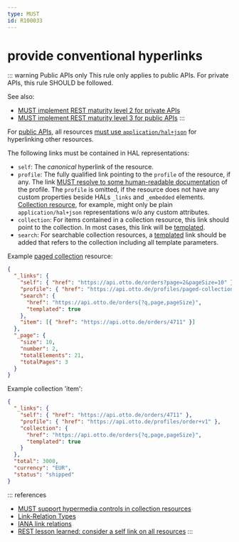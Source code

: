 ```yaml
---
type: MUST
id: R100033
---
```


# provide conventional hyperlinks

::: warning Public APIs only
This rule only applies to public APIs. For private APIs, this rule SHOULD be followed.

See also:

- [MUST implement REST maturity level 2 for private APIs](../050_hypermedia/1010_must-implement-rest-maturity-level-2-for-private-apis.md)
- [MUST implement REST maturity level 3 for public APIs](../050_hypermedia/1020_must-implement-rest-maturity-level-3-for-public-apis.md)
  :::

For [public APIs](../../010_core-principles/0030_api-scope.md), all resources
[must use `application/hal+json`](../050_hypermedia/1020_must-implement-rest-maturity-level-3-for-public-apis.md) for
hyperlinking other resources.

The following links must be contained in HAL representations:

- `self`: The _canonical_ hyperlink of the resource.
- `profile`: The fully qualified link pointing to the `profile` of the resource, if any. The link [MUST resolve to some
  human-readable documentation](./4010_must-use-resolvable-profile-urls.md) of the profile. The `profile` is omitted,
  if the resource does not have any custom properties beside HALs `_links` and `_embedded` elements. [Collection
  resource](../040_resources/4000_collection-resources.md), for example, might only be plain `application/hal+json`
  representations w/o any custom attributes.
- `collection`: For items contained in a collection resource, this link should point to the collection. In most cases, this
  link will be [templated](https://tools.ietf.org/html/draft-kelly-json-hal-08#section-5.2).
- `search`: For searchable collection resources, a [templated](https://tools.ietf.org/html/draft-kelly-json-hal-08#section-5.2)
  link should be added that refers to the collection including all template parameters.

Example [paged collection](../040_resources/4060_must-provide-page-metadata.md) resource:

```json
{
  "_links": {
    "self": { "href": "https://api.otto.de/orders?page=2&pageSize=10" },
    "profile": { "href": "https://api.otto.de/profiles/paged-collection+v1" },
    "search": {
      "href": "https://api.otto.de/orders{?q,page,pageSize}",
      "templated": true
    },
    "item": [{ "href": "https://api.otto.de/orders/4711" }]
  },
  "_page": {
    "size": 10,
    "number": 2,
    "totalElements": 21,
    "totalPages": 3
  }
}
```

Example collection 'item':

```json
{
  "_links": {
    "self": { "href": "https://api.otto.de/orders/4711" },
    "profile": { "href": "https://api.otto.de/profiles/order+v1" },
    "collection": {
      "href": "https://api.otto.de/orders{?q,page,pageSize}",
      "templated": true
    }
  },
  "total": 3000,
  "currency": "EUR",
  "status": "shipped"
}
```

::: references

- [MUST support hypermedia controls in collection resources](../040_resources/4070_must-support-hypermedia-controls.md)
- [Link-Relation Types](./3000_link-relation-types.md)
- [IANA link relations](http://www.iana.org/assignments/link-relations/link-relations.xhtml)
- [REST lesson learned: consider a self link on all resources](https://blog.ploeh.dk/2013/05/03/rest-lesson-learned-consider-a-self-link-on-all-resources/)
  :::
